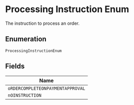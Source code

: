 
# Processing Instruction Enum

The instruction to process an order.

## Enumeration

`ProcessingInstructionEnum`

## Fields

| Name |
|  --- |
| `oRDERCOMPLETEONPAYMENTAPPROVAL` |
| `nOINSTRUCTION` |


